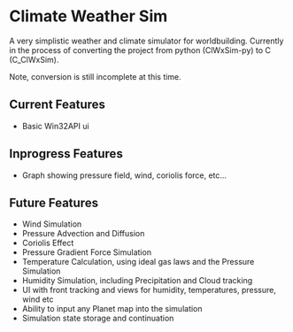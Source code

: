 # Climate Weather Sim
A very simplistic weather and climate simulator for worldbuilding. Currently in the process of converting the project from python (ClWxSim-py) to C (C_ClWxSim).

Note, conversion is still incomplete at this time.

## Current Features
- Basic Win32API ui

## Inprogress Features
- Graph showing pressure field, wind, coriolis force, etc...

## Future Features
- Wind Simulation
- Pressure Advection and Diffusion
- Coriolis Effect
- Pressure Gradient Force Simulation
- Temperature Calculation, using ideal gas laws and the Pressure Simulation
- Humidity Simulation, including Precipitation and Cloud tracking
- UI with front tracking and views for humidity, temperatures, pressure, wind etc
- Ability to input any Planet map into the simulation
- Simulation state storage and continuation
